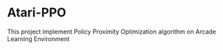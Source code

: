 # Atari-PPO
This project implement Policy Proximity Optimization algorithm on Arcade Learning Environment
